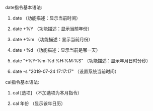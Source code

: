 date指令基本语法:

1) date    （功能描述：显示当前时间）      

2) date +%Y    （功能描述：显示当前年份）      

3) date +%m    （功能描述：显示当前月份）      

4) date +%d    （功能描述：显示当前是哪一天）

5) date "+%Y-%m-%d %H:%M:%S"   （功能描述：显示年月日时分秒）

6) date -s "2019-07-24 17:17:17" （设置系统当前时间）

cal指令基本语法:

1) cal [选项] （不加选项为本月指令）

2) cal 年份 （显示该年日历）